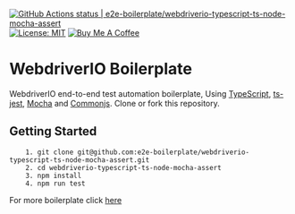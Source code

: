 [![GitHub Actions status | e2e-boilerplate/webdriverio-typescript-ts-node-mocha-assert](https://github.com/e2e-boilerplate/webdriverio-typescript-ts-node-mocha-assert/workflows/webdriverio-typescript-ts-node-mocha-assert/badge.svg)](https://github.com/e2e-boilerplate/webdriverio-typescript-ts-node-mocha-assert/actions?workflow=webdriverio-typescript-ts-node-mocha-assert) [![License: MIT](https://img.shields.io/badge/License-MIT-yellow.svg)](https://opensource.org/licenses/MIT) [![Buy Me A Coffee](https://img.shields.io/badge/buy-me%20coffee-orange)](https://www.buymeacoffee.com/xgirma)
    
# WebdriverIO Boilerplate
    
WebdriverIO end-to-end test automation boilerplate, Using [TypeScript](https://www.typescriptlang.org), [ts-jest](https://github.com/TypeStrong/ts-node), [Mocha](https://mochajs.org) and [Commonjs](https://nodejs.org/api/assert.html). Clone or fork this repository.
    
## Getting Started
    	1. git clone git@github.com:e2e-boilerplate/webdriverio-typescript-ts-node-mocha-assert.git
    	2. cd webdriverio-typescript-ts-node-mocha-assert
    	3. npm install
    	4. npm run test
        
    
For more boilerplate click [here](https://github.com/e2e-boilerplate/utils/blob/master/docs/implemented.md)